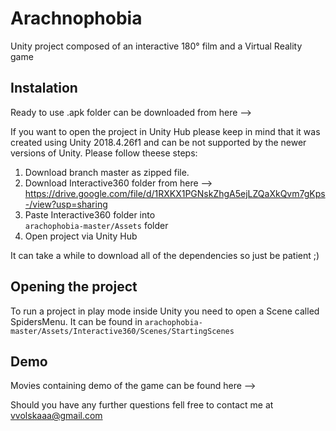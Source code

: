 # Arachnophobia
Unity project composed of an interactive 180° film and a Virtual Reality game

## Instalation
Ready to use .apk folder can be downloaded from here --> 

If you want to open the project in Unity Hub please keep in mind that it was created using Unity 2018.4.26f1 and can be not supported by the newer versions of Unity. Please follow theese steps:

1. Download branch master as zipped file. 
2. Download Interactive360 folder from here --> https://drive.google.com/file/d/1RXKX1PGNskZhgA5ejLZQaXkQvm7gKps-/view?usp=sharing   
3. Paste Interactive360 folder into   
```arachophobia-master/Assets``` folder
4. Open project via Unity Hub

It can take a while to download all of the dependencies so just be patient ;)

## Opening the project
To run a project in play mode inside Unity you need to open a Scene called SpidersMenu. It can be found in ```arachophobia-master/Assets/Interactive360/Scenes/StartingScenes```

## Demo
Movies containing demo of the game can be found here -->

Should you have any further questions fell free to contact me at vvolskaaa@gmail.com
